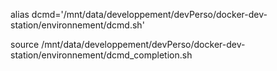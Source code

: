 alias dcmd='/mnt/data/developpement/devPerso/docker-dev-station/environnement/dcmd.sh'

source /mnt/data/developpement/devPerso/docker-dev-station/environnement/dcmd_completion.sh


